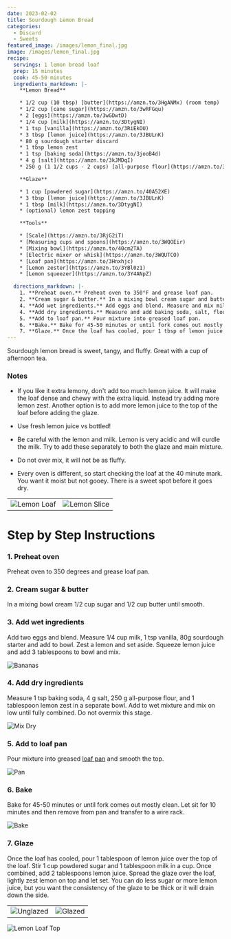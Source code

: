 ```yaml
---
date: 2023-02-02
title: Sourdough Lemon Bread
categories:
  - Discard
  - Sweets
featured_image: /images/lemon_final.jpg
image: /images/lemon_final.jpg
recipe:
  servings: 1 lemon bread loaf
  prep: 15 minutes
  cook: 45-50 minutes
  ingredients_markdown: |-
    **Lemon Bread**

    * 1/2 cup (10 tbsp) [butter](https://amzn.to/3HgANMx) (room temp)
    * 1/2 cup [cane sugar](https://amzn.to/3wRFGqu)
    * 2 [eggs](https://amzn.to/3wGDwtD)
    * 1/4 cup [milk](https://amzn.to/3DtygNI)
    * 1 tsp [vanilla](https://amzn.to/3RiEkOU)
    * 3 tbsp [lemon juice](https://amzn.to/3JBULnK)
    * 80 g sourdough starter discard
    * 1 tbsp lemon zest
    * 1 tsp [baking soda](https://amzn.to/3jooB4d)
    * 4 g [salt](https://amzn.to/3kJMDqI)
    * 250 g (1 1/2 cups - 2 cups) [all-purpose flour](https://amzn.to/3WPOQOR)

    **Glaze**

    * 1 cup [powdered sugar](https://amzn.to/40A52XE)
    * 3 tbsp [lemon juice](https://amzn.to/3JBULnK)
    * 1 tbsp [milk](https://amzn.to/3DtygNI)
    * (optional) lemon zest topping

    **Tools**

    * [Scale](https://amzn.to/3RjG2iT)
    * [Measuring cups and spoons](https://amzn.to/3WQOEir)
    * [Mixing bowl](https://amzn.to/40cm2TA)
    * [Electric mixer or whisk](https://amzn.to/3WQUTCO)
    * [Loaf pan](https://amzn.to/3Hnxhjc)
    * [Lemon zester](https://amzn.to/3YBl0z1)
    * [Lemon squeezer](https://amzn.to/3Y4ANpZ)

  directions_markdown: |-
    1. **Preheat oven.** Preheat oven to 350°F and grease loaf pan.
    2. **Cream sugar & butter.** In a mixing bowl cream sugar and butter until smooth.
    4. **Add wet ingredients.** Add eggs and blend. Measure and mix milk, vanilla, and sourdough starter. Squeeze lemon and add lemon juice.
    4. **Add dry ingredients.** Measure and add baking soda, salt, flour, and lemon zest. Use electric mixer on low or whisk to blend. Do not overmix this stage.
    5. **Add to loaf pan.** Pour mixture into greased loaf pan.
    6. **Bake.** Bake for 45-50 minutes or until fork comes out mostly clean. Let sit for 10 minutes and then remove from pan.
    7. **Glaze.** Once the loaf has cooled, pour 1 tbsp of lemon juice over top. Combine remaining glaze ingredients and spread on loaf. Top with lemon zest.
---
```


Sourdough lemon bread is sweet, tangy, and fluffy. Great with a cup of afternoon tea.

### Notes

- If you like it extra lemony, don't add too much lemon juice. It will make the loaf dense and chewy with the extra liquid. Instead try adding more lemon zest. Another option is to add more lemon juice to the top of the loaf before adding the glaze.

- Use fresh lemon juice vs bottled!

- Be careful with the lemon and milk. Lemon is very acidic and will curdle the milk. Try to add these separately to both the glaze and main mixture.

- Do not over mix, it will not be as fluffy.

- Every oven is different, so start checking the loaf at the 40 minute mark. You want it moist but not gooey. There is a sweet spot before it goes dry.

|                                       |                                         |
| ------------------------------------- | --------------------------------------- |
| ![Lemon Loaf](/images/lemon_loaf.jpg) | ![Lemon Slice](/images/lemon_slice.jpg) |

# Step by Step Instructions

### 1. Preheat oven

Preheat oven to 350 degrees and grease loaf pan.

### 2. Cream sugar & butter

In a mixing bowl cream 1/2 cup sugar and 1/2 cup butter until smooth.

### 3. Add wet ingredients

Add two eggs and blend. Measure 1/4 cup milk, 1 tsp vanilla, 80g sourdough starter and add to bowl. Zest a lemon and set aside. Squeeze lemon juice and add 3 tablespoons to bowl and mix.

![Bananas](/images/lemon_wet.jpg)

### 4. Add dry ingredients

Measure 1 tsp baking soda, 4 g salt, 250 g all-purpose flour, and 1 tablespoon lemon zest in a separate bowl. Add to wet mixture and mix on low until fully combined. Do not overmix this stage.

![Mix Dry](/images/lemon_dry.jpg)

### 5. Add to loaf pan

Pour mixture into greased [loaf pan](https://amzn.to/3Hnxhjc) and smooth the top.

![Pan](/images/lemon_pan.jpg)

### 6. Bake

Bake for 45-50 minutes or until fork comes out mostly clean. Let sit for 10 minutes and then remove from pan and transfer to a wire rack.

![Bake](/images/lemon_bake.jpg)

### 7. Glaze

Once the loaf has cooled, pour 1 tablespoon of lemon juice over the top of the loaf. Stir 1 cup powdered sugar and 1 tablespoon milk in a cup. Once combined, add 2 tablespoons lemon juice. Spread the glaze over the loaf, lightly zest lemon on top and let set. You can do less sugar or more lemon juice, but you want the consistency of the glaze to be thick or it will drain down the side.

|                                         |                                     |
| --------------------------------------- | ----------------------------------- |
| ![Unglazed](/images/lemon_unglazed.jpg) | ![Glazed](/images/lemon_glazed.jpg) |

![Lemon Loaf Top](/images/lemon_top.jpg)

